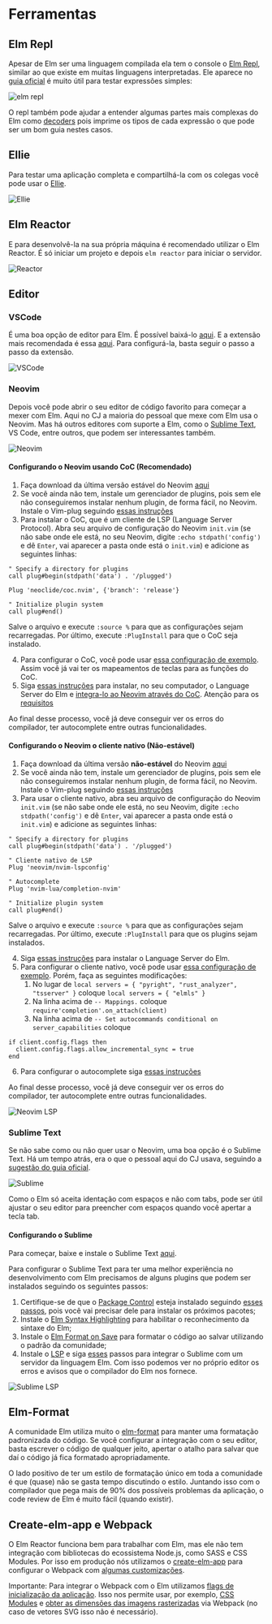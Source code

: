 # Ferramentas

## Elm Repl
Apesar de Elm ser uma linguagem compilada ela tem o console o [Elm Repl](https://elm-lang.org/news/repl), similar ao que existe em muitas linguagens interpretadas. Ele aparece no [guia oficial](https://guide.elm-lang.org/core_language.html) é muito útil para testar expressões simples:

![elm repl](images/repl.png)

O repl também pode ajudar a entender algumas partes mais complexas do Elm como [decoders](https://medium.com/@jxxcarlson/elm-types-and-json-decoders-cracking-the-code-e2be61f8afcd) pois imprime os tipos de cada expressão o que pode ser um bom guia nestes casos.

## Ellie
Para testar uma aplicação completa e compartilhá-la com os colegas você pode usar o [Ellie](https://ellie-app.com/).

![Ellie](images/ellie.png)

## Elm Reactor
E para desenvolvê-la na sua própria máquina é recomendado utilizar o Elm Reactor. É só iniciar um projeto e depois  `elm reactor` para iniciar o servidor.

![Reactor](images/reactor.png)

## Editor

### VSCode

É uma boa opção de editor para Elm. É possível baixá-lo [aqui](https://code.visualstudio.com/download). E a extensão mais recomendada é essa [aqui](https://marketplace.visualstudio.com/items?itemName=Elmtooling.elm-ls-vscode). Para configurá-la, basta seguir o passo a passo da extensão.

![VSCode](images/vscode.png)

### Neovim
Depois você pode abrir o seu editor de código favorito para começar a mexer com Elm. Aqui no CJ a maioria do pessoal que mexe com Elm usa o Neovim. Mas há outros editores com suporte a Elm, como o [Sublime Text](#sublime-text), VS Code, entre outros, que podem ser interessantes também.

![Neovim](images/neovim1.png)

#### Configurando o Neovim usando CoC (Recomendado)

1. Faça download da última versão estável do Neovim [aqui](https://github.com/neovim/neovim/releases/download/stable/nvim.appimage)
2. Se você ainda não tem, instale um gerenciador de plugins, pois sem ele não conseguiremos instalar nenhum plugin, de forma fácil, no Neovim. Instale o Vim-plug seguindo [essas instruções](https://github.com/junegunn/vim-plug#neovim)
3. Para instalar o CoC, que é um cliente de LSP (Language Server Protocol). Abra seu arquivo de configuração do Neovim `init.vim` (se não sabe onde ele está, no seu Neovim, digite `:echo stdpath('config')` e dê `Enter`, vai aparecer a pasta onde está o `init.vim`) e adicione as seguintes linhas:
```viml
" Specify a directory for plugins
call plug#begin(stdpath('data') . '/plugged')

Plug 'neoclide/coc.nvim', {'branch': 'release'}

" Initialize plugin system
call plug#end()
```
Salve o arquivo e execute `:source %` para que as configurações sejam recarregadas. Por último, execute `:PlugInstall` para que o CoC seja instalado.

4. Para configurar o CoC, você pode usar [essa configuração de exemplo](https://github.com/neoclide/coc.nvim#example-vim-configuration). Assim você já vai ter os mapeamentos de teclas para as funções do CoC.
5. Siga [essas instruções](https://github.com/elm-tooling/elm-language-server#installation) para instalar, no seu computador, o Language Server do Elm e [integra-lo ao Neovim através do CoC](https://github.com/elm-tooling/elm-language-server#cocnvim). Atenção para os [requisitos](https://github.com/elm-tooling/elm-language-server#requirements)

Ao final desse processo, você já deve conseguir ver os erros do compilador, ter autocomplete entre outras funcionalidades.

#### Configurando o Neovim o cliente nativo (Não-estável)
1. Faça download da última versão **não-estável** do Neovim [aqui](https://github.com/neovim/neovim/releases/download/nightly/nvim.appimage)
2. Se você ainda não tem, instale um gerenciador de plugins, pois sem ele não conseguiremos instalar nenhum plugin, de forma fácil, no Neovim. Instale o Vim-plug seguindo [essas instruções](https://github.com/junegunn/vim-plug#neovim)
3. Para usar o cliente nativo, abra seu arquivo de configuração do Neovim `init.vim` (se não sabe onde ele está, no seu Neovim, digite `:echo stdpath('config')` e dê `Enter`, vai aparecer a pasta onde está o `init.vim`) e adicione as seguintes linhas:
```viml
" Specify a directory for plugins
call plug#begin(stdpath('data') . '/plugged')

" Cliente nativo de LSP
Plug 'neovim/nvim-lspconfig'

" Autocomplete
Plug 'nvim-lua/completion-nvim'

" Initialize plugin system
call plug#end()
```
Salve o arquivo e execute `:source %` para que as configurações sejam recarregadas. Por último, execute `:PlugInstall` para que os plugins sejam instalados.

4. Siga [essas instruções](https://github.com/neovim/nvim-lspconfig/blob/master/CONFIG.md#elmls) para instalar o Language Server do Elm.
5. Para configurar o cliente nativo, você pode usar [essa configuração de exemplo](https://github.com/neovim/nvim-lspconfig/blob/master/CONFIG.md#elmls). Porém, faça as seguintes modificações:
    1. No lugar de `local servers = { "pyright", "rust_analyzer", "tsserver" }` coloque `local servers = { "elmls" }`
    2. Na linha  acima de `-- Mappings.` coloque `require'completion'.on_attach(client)`
    3. Na linha acima de `-- Set autocommands conditional on server_capabilities` coloque

```viml
if client.config.flags then
  client.config.flags.allow_incremental_sync = true
end
```

6. Para configurar o autocomplete siga [essas instruções](https://github.com/nvim-lua/completion-nvim#recommended-setting)

Ao final desse processo, você já deve conseguir ver os erros do compilador, ter autocomplete entre outras funcionalidades.

![Neovim LSP](images/neovim-lsp.png)

### Sublime Text

Se não sabe como ou não quer usar o Neovim, uma boa opção é o Sublime Text. Há um tempo atrás, era o que o pessoal aqui do CJ usava, seguindo a [sugestão do guia oficial](https://guide.elm-lang.org/install/editor.html).

![Sublime](images/sublime1.png)

Como o Elm só aceita identação com espaços e não com tabs, pode ser útil ajustar o seu editor para preencher com espaços quando você apertar a tecla tab.


#### Configurando o Sublime
Para começar, baixe e instale o Sublime Text [aqui](https://www.sublimetext.com/).

Para configurar o Sublime Text para ter uma melhor experiência no desenvolvimento com Elm precisamos de alguns plugins que podem ser instalados seguindo os seguintes passos:

1. Certifique-se de que o [Package Control](https://packagecontrol.io/) esteja instalado seguindo [esses passos](https://packagecontrol.io/installation), pois você vai precisar dele para instalar os próximos pacotes;
2. Instale o [Elm Syntax Highlighting](https://packagecontrol.io/packages/Elm%20Syntax%20Highlighting) para habilitar o reconhecimento da sintaxe do Elm;
3. Instale o [Elm Format on Save](https://packagecontrol.io/packages/Elm%20Format%20on%20Save) para formatar o código ao salvar utilizando o padrão da comunidade;
4. Instale o [LSP](https://packagecontrol.io/packages/LSP) e siga [esses](https://lsp.readthedocs.io/en/latest/#elm) passos para integrar o Sublime com um servidor da linguagem Elm. Com isso podemos ver no próprio editor os erros e avisos que o compilador do Elm nos fornece.

![Sublime LSP](images/subl-lsp.png)

## Elm-Format

A comunidade Elm utiliza muito o [elm-format](https://github.com/avh4/elm-format) para manter uma formatação padronizada do código. Se você configurar a integração com o seu editor, basta escrever o código de qualquer jeito, apertar o atalho para salvar que daí o código já fica formatado apropriadamente.

O lado positivo de ter um estilo de formatação único em toda a comunidade é que (quase) não se gasta tempo discutindo o estilo. Juntando isso com o compilador que pega mais de 90% dos possíveis problemas da aplicação, o code review de Elm é muito fácil (quando existir).


## Create-elm-app e Webpack

O Elm Reactor funciona bem para trabalhar com Elm, mas ele não tem integração com bibliotecas do ecossistema Node.js, como SASS e CSS Modules. Por isso em produção nós utilizamos o [create-elm-app](https://github.com/halfzebra/create-elm-app) para configurar o Webpack com [algumas customizações](https://github.com/CalculoJuridico/calculojuridico-web-checkout/blob/master/elmapp.config.js).

Importante: Para integrar o Webpack com o Elm utilizamos [flags de inicialização da aplicação](https://github.com/CalculoJuridico/calculojuridico-web-checkout/blob/bb1e70f9ce0b3b5c83608bafd9ca46c215b0003f/src/index.js#L17). Isso nos permite usar, por exemplo, [CSS Modules](https://github.com/CalculoJuridico/calculojuridico-web-checkout/blob/bb1e70f9ce0b3b5c83608bafd9ca46c215b0003f/src/scripts/assets/styles.js) e [obter as dimensões das imagens rasterizadas](https://github.com/CalculoJuridico/calculojuridico-web-checkout/blob/bb1e70f9ce0b3b5c83608bafd9ca46c215b0003f/src/scripts/assets/images.js) via Webpack (no caso de vetores SVG isso não é necessário).
